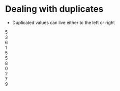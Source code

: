 # Dealing with duplicates

* Duplicated values can live either to the left or right

<div class="row mb-2">
    <div class="node" id="duplicates-1">
        <div class="node-inner">
        5
        </div>
    </div>
</div>

<div class="row mb-2">
    <div></div>
    <div class="node" id="duplicates-2">
        <div class="node-inner">
        3
        </div>
    </div>
    <div class="node" id="duplicates-3">
        <div class="node-inner">
        6
        </div>
    </div>
    <div></div>
</div>


<div class="row mb-2" >
    <div class="node" id="duplicates-4">
        <div class="node-inner">
        1
        </div>
    </div>
    <div class="node fragment" id="duplicates-5" data-style="out">
        <div class="node-inner background-green">
        5
        </div>
    </div>
    <div class="node fragment" id="duplicates-5-alt">
        <div class="node-inner background-green">
        5
        </div>
    </div>
    <div class="node" id="duplicates-6">
        <div class="node-inner">
        8
        </div>
    </div>
</div>

<div class="row mb-2" >
    <div class="node" id="duplicates-7">
        <div class="node-inner">
        0
        </div>
    </div>
    <div class="node" id="duplicates-8">
        <div class="node-inner">
        2
        </div>
    </div>
    <div></div>
    <div></div>
    <div></div>
    <div></div>
    <div class="node" id="duplicates-9">
        <div class="node-inner">
        7
        </div>
    </div>
    <div class="node" id="duplicates-10">
        <div class="node-inner">
        9
        </div>
    </div>
</div>


<div class="line line-arrow-end" data-from="duplicates-1" data-to="duplicates-2" data-from-side="b" data-to-side="t"></div>
<div class="line line-arrow-end" data-from="duplicates-1" data-to="duplicates-3" data-from-side="b" data-to-side="t"></div>
<div class="line line-arrow-end" data-from="duplicates-2" data-to="duplicates-4" data-from-side="b" data-to-side="t"></div>
<div class="line line-arrow-end" data-from="duplicates-2" data-to="duplicates-5" data-from-side="b" data-to-side="t"></div>
<div class="line line-arrow-end" data-from="duplicates-3" data-to="duplicates-6" data-from-side="b" data-to-side="t"></div>
<div class="line line-arrow-end" data-from="duplicates-3" data-to="duplicates-5-alt" data-from-side="b" data-to-side="t"></div>
<div class="line line-arrow-end" data-from="duplicates-4" data-to="duplicates-7" data-from-side="b" data-to-side="t"></div>
<div class="line line-arrow-end" data-from="duplicates-4" data-to="duplicates-8" data-from-side="b" data-to-side="t"></div>
<div class="line line-arrow-end" data-from="duplicates-6" data-to="duplicates-9" data-from-side="b" data-to-side="t"></div>
<div class="line line-arrow-end" data-from="duplicates-6" data-to="duplicates-10" data-from-side="b" data-to-side="t"></div>


